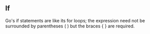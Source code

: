 ## If
Go's if statements are like its for loops; the expression need not be surrounded by parentheses ( ) but the braces { } are required.